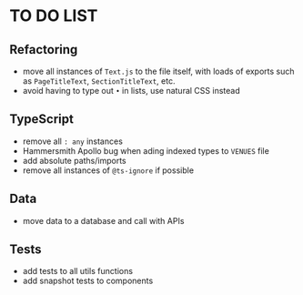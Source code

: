 # TO DO LIST

## Refactoring

- move all instances of `Text.js` to the file itself, with loads of exports such as `PageTitleText`, `SectionTitleText`, etc.
- avoid having to type out `•` in lists, use natural CSS instead

## TypeScript

- remove all `: any` instances
- Hammersmith Apollo bug when ading indexed types to `VENUES` file
- add absolute paths/imports
- remove all instances of `@ts-ignore` if possible

## Data

- move data to a database and call with APIs

## Tests

- add tests to all utils functions
- add snapshot tests to components
